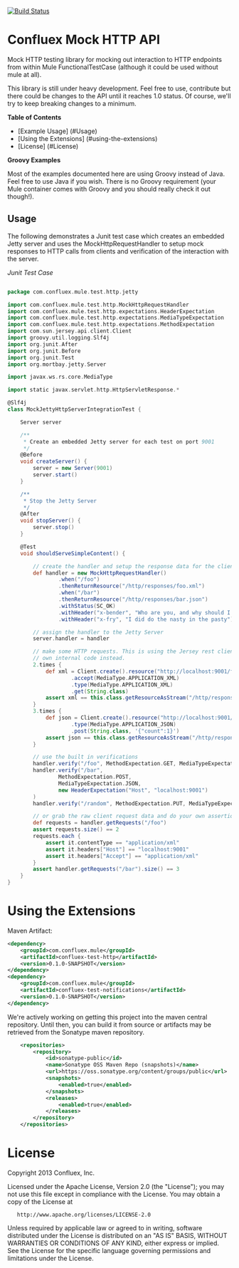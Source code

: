 [![Build Status](https://travis-ci.org/Confluex/confluex-mule-extensions.png?branch=master)](https://travis-ci.org/Confluex/confluex-mule-extensions)

# Confluex Mock HTTP API

Mock HTTP testing library for mocking out interaction to HTTP endpoints from within Mule FunctionalTestCase (although
it could be used without mule at all).

This library is still under heavy development. Feel free to use, contribute but there could be changes to
the API until it reaches 1.0 status. Of course, we'll try to keep breaking changes to a minimum.

**Table of Contents**

* [Example Usage] (#Usage)
* [Using the Extensions] (#using-the-extensions)
* [License] (#License)

**Groovy Examples**

Most of the examples documented here are using Groovy instead of Java. Feel free to use Java if you wish. There is
no Groovy requirement (your Mule container comes with Groovy and you should really check it out though!).

## Usage

The following demonstrates a Junit test case which creates an embedded Jetty server and uses the MockHttpRequestHandler
to setup mock responses to HTTP calls from clients and verification of the interaction with the server.

_Junit Test Case_

```groovy

package com.confluex.mule.test.http.jetty

import com.confluex.mule.test.http.MockHttpRequestHandler
import com.confluex.mule.test.http.expectations.HeaderExpectation
import com.confluex.mule.test.http.expectations.MediaTypeExpectation
import com.confluex.mule.test.http.expectations.MethodExpectation
import com.sun.jersey.api.client.Client
import groovy.util.logging.Slf4j
import org.junit.After
import org.junit.Before
import org.junit.Test
import org.mortbay.jetty.Server

import javax.ws.rs.core.MediaType

import static javax.servlet.http.HttpServletResponse.*

@Slf4j
class MockJettyHttpServerIntegrationTest {

    Server server

    /**
     * Create an embedded Jetty server for each test on port 9001
     */
    @Before
    void createServer() {
        server = new Server(9001)
        server.start()
    }

    /**
     * Stop the Jetty Server
     */
    @After
    void stopServer() {
        server.stop()
    }

    @Test
    void shouldServeSimpleContent() {

        // create the handler and setup the response data for the clients
        def handler = new MockHttpRequestHandler()
                .when("/foo")
                .thenReturnResource("/http/responses/foo.xml")
                .when("/bar")
                .thenReturnResource("/http/responses/bar.json")
                .withStatus(SC_OK)
                .withHeader("x-bender", "Who are you, and why should I care?")
                .withHeader("x-fry", "I did do the nasty in the pasty")

        // assign the handler to the Jetty Server
        server.handler = handler

        // make some HTTP requests. This is using the Jersey rest client. You'll likely be testing your
        // own internal code instead.
        2.times {
            def xml = Client.create().resource("http://localhost:9001/foo")
                    .accept(MediaType.APPLICATION_XML)
                    .type(MediaType.APPLICATION_XML)
                    .get(String.class)
            assert xml == this.class.getResourceAsStream("/http/responses/foo.xml").text
        }
        3.times {
            def json = Client.create().resource("http://localhost:9001/bar")
                    .type(MediaType.APPLICATION_JSON)
                    .post(String.class, '{"count":1}')
            assert json == this.class.getResourceAsStream("/http/responses/bar.json").text
        }

        // use the built in verifications
        handler.verify("/foo", MethodExpectation.GET, MediaTypeExpectation.XML)
        handler.verify("/bar",
                MethodExpectation.POST,
                MediaTypeExpectation.JSON,
                new HeaderExpectation("Host", "localhost:9001")
        )
        handler.verify("/random", MethodExpectation.PUT, MediaTypeExpectation.TEXT)

        // or grab the raw client request data and do your own assertions
        def requests = handler.getRequests("/foo")
        assert requests.size() == 2
        requests.each {
            assert it.contentType == "application/xml"
            assert it.headers["Host"] == "localhost:9001"
            assert it.headers["Accept"] == "application/xml"
        }
        assert handler.getRequests("/bar").size() == 3
    }
}

```



# Using the Extensions

Maven Artifact:

```xml
<dependency>
    <groupId>com.confluex.mule</groupId>
    <artifactId>confluex-test-http</artifactId>
    <version>0.1.0-SNAPSHOT</version>
</dependency>
<dependency>
    <groupId>com.confluex.mule</groupId>
    <artifactId>confluex-test-notifications</artifactId>
    <version>0.1.0-SNAPSHOT</version>
</dependency>
```

We're actively working on getting this project into the maven central repository. Until then, you can build it from
source or artifacts may be retrieved from the Sonatype maven repository.

```xml
    <repositories>
        <repository>
            <id>sonatype-public</id>
            <name>Sonatype OSS Maven Repo (snapshots)</name>
            <url>https://oss.sonatype.org/content/groups/public</url>
            <snapshots>
                <enabled>true</enabled>
            </snapshots>
            <releases>
                <enabled>true</enabled>
            </releases>
        </repository>
    </repositories>
```

# License

   Copyright 2013 Confluex, Inc.

   Licensed under the Apache License, Version 2.0 (the "License");
   you may not use this file except in compliance with the License.
   You may obtain a copy of the License at

       http://www.apache.org/licenses/LICENSE-2.0

   Unless required by applicable law or agreed to in writing, software
   distributed under the License is distributed on an "AS IS" BASIS,
   WITHOUT WARRANTIES OR CONDITIONS OF ANY KIND, either express or implied.
   See the License for the specific language governing permissions and
   limitations under the License.
